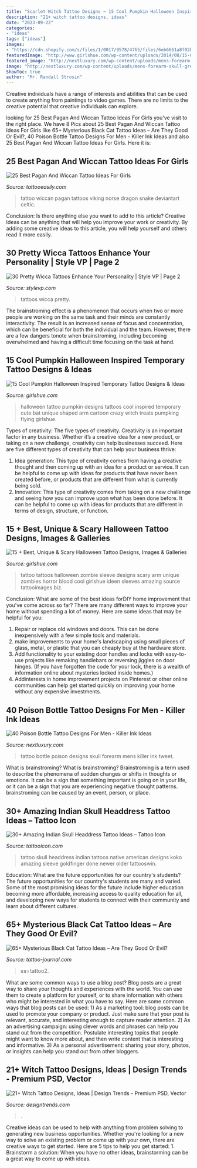 ```yaml
---
title: "Scarlet Witch Tattoo Designs ~ 15 Cool Pumpkin Halloween Inspired Temporary Tattoo Designs &amp; Ideas"
description: "21+ witch tattoo designs, ideas"
date: "2023-09-22"
categories:
- "ideas"
tags: ["ideas"]
images:
- "https://cdn.shopify.com/s/files/1/0017/9578/4765/files/6eb6661a8f02bdfeff089c3b935c979e_grande.jpg?v=1530467528"
featuredImage: "http://www.girlshue.com/wp-content/uploads/2014/08/15-Cool-Pumpkin-Halloween-Inspired-Temporary-Tattoo-Designs-Ideas-2014-4.jpg"
featured_image: "http://nextluxury.com/wp-content/uploads/mens-forearm-skull-green-poison-bottle-tattoo-ideas.jpg"
image: "http://nextluxury.com/wp-content/uploads/mens-forearm-skull-green-poison-bottle-tattoo-ideas.jpg"
ShowToc: true
author: "Mr. Randall Strosin"
---
```



Creative individuals have a range of interests and abilities that can be used to create anything from paintings to video games. There are no limits to the creative potential that creative individuals can explore.

	

		
looking for 25 Best Pagan And Wiccan Tattoo Ideas For Girls you've visit to the right place. We have 8 Pics about 25 Best Pagan And Wiccan Tattoo Ideas For Girls like 65+ Mysterious Black Cat Tattoo Ideas – Are They Good Or Evil?, 40 Poison Bottle Tattoo Designs For Men - Killer Ink Ideas and also 25 Best Pagan And Wiccan Tattoo Ideas For Girls. Here it is:
		
    
## 25 Best Pagan And Wiccan Tattoo Ideas For Girls

<img loading=lazy src="http://www.tattooeasily.com/wp-content/uploads/2013/07/pagan-and-wiccan-tattoo-22.jpg" onerror="this.onerror=null;this.src='https://tse3.mm.bing.net/th?id=OIP.Cueu9bzK2VtsjYNWVkcOmAHaLH&amp;pid=15.1';" alt="25 Best Pagan And Wiccan Tattoo Ideas For Girls">

_Source: tattooeasily.com_

>tattoo wiccan pagan tattoos viking norse dragon snake deviantart celtic. 

	

Conclusion: Is there anything else you want to add to this article?
Creative Ideas can be anything that will help you improve your work or creativity. By adding some creative ideas to this article, you will help yourself and others read it more easily.

    
## 30 Pretty Wicca Tattoos Enhance Your Personality | Style VP | Page 2

<img loading=lazy src="http://www.stylevp.com/wp-content/uploads/2020/09/1-Wicca-Tattoos.jpg" onerror="this.onerror=null;this.src='https://tse4.mm.bing.net/th?id=OIP.vHs60REDwHItiiqOJj7pIgHaJF&amp;pid=15.1';" alt="30 Pretty Wicca Tattoos Enhance Your Personality | Style VP | Page 2">

_Source: stylevp.com_

>tattoos wicca pretty. 

	

The brainstroming effect is a phenomenon that occurs when two or more people are working on the same task and their minds are constantly interactivity. The result is an increased sense of focus and concentration, which can be beneficial for both the individual and the team. However, there are a few dangers tonote when brainstroming, including becoming overwhelmed and having a difficult time focusing on the task at hand.

    
## 15 Cool Pumpkin Halloween Inspired Temporary Tattoo Designs &amp; Ideas

<img loading=lazy src="http://www.girlshue.com/wp-content/uploads/2014/08/15-Cool-Pumpkin-Halloween-Inspired-Temporary-Tattoo-Designs-Ideas-2014-4.jpg" onerror="this.onerror=null;this.src='https://tse2.mm.bing.net/th?id=OIP.TE0bnAm7JulSjCmh2dwb5AHaJ2&amp;pid=15.1';" alt="15 Cool Pumpkin Halloween Inspired Temporary Tattoo Designs &amp; Ideas">

_Source: girlshue.com_

>halloween tattoo pumpkin designs tattoos cool inspired temporary cute bat unique shaped arm cartoon crazy witch treats pumpking flying girlshue. 

	

Types of creativity: The five types of creativity.
Creativity is an important factor in any business. Whether it’s a creative idea for a new product, or taking on a new challenge, creativity can help businesses succeed. Here are five different types of creativity that can help your business thrive: 
1. Idea generation: This type of creativity comes from having a creative thought and then coming up with an idea for a product or service. It can be helpful to come up with ideas for products that have never been created before, or products that are different from what is currently being sold. 
2. Innovation: This type of creativity comes from taking on a new challenge and seeing how you can improve upon what has been done before. It can be helpful to come up with ideas for products that are different in terms of design, structure, or function. 

    
## 15 + Best, Unique &amp; Scary Halloween Tattoo Designs, Images &amp; Galleries

<img loading=lazy src="http://www.girlshue.com/wp-content/uploads/2016/07/unnamed-file-4998.jpg" onerror="this.onerror=null;this.src='https://tse2.mm.bing.net/th?id=OIP.dXywN3ZNgpNH-P9SANAO0gHaL1&amp;pid=15.1';" alt="15 + Best, Unique &amp; Scary Halloween Tattoo Designs, Images &amp; Galleries">

_Source: girlshue.com_

>tattoo tattoos halloween zombie sleeve designs scary arm unique zombies horror blood cool girlshue ideen sleeves amazing source tattooimages biz. 

	

Conclusion: What are some of the best ideas forDIY home improvement that you've come across so far?
There are many different ways to improve your home without spending a lot of money. Here are some ideas that may be helpful for you: 
1. Repair or replace old windows and doors. This can be done inexpensively with a few simple tools and materials. 
2. make improvements to your home's landscaping using small pieces of glass, metal, or plastic that you can cheaply buy at the hardware store. 
3. Add functionality to your existing door handles and locks with easy-to-use projects like remaking handlebars or reversing jiggles on door hinges. (If you have forgotten the code for your lock, there is a wealth of information online about mysteries locked inside homes.) 
4. Addinterests in home improvement projects on Pinterest or other online communities can help get started quickly on improving your home without any expensive investments.

    
## 40 Poison Bottle Tattoo Designs For Men - Killer Ink Ideas

<img loading=lazy src="http://nextluxury.com/wp-content/uploads/mens-forearm-skull-green-poison-bottle-tattoo-ideas.jpg" onerror="this.onerror=null;this.src='https://tse4.mm.bing.net/th?id=OIP.7h23-cipCB8VnKeZdi04ZgHaHa&amp;pid=15.1';" alt="40 Poison Bottle Tattoo Designs For Men - Killer Ink Ideas">

_Source: nextluxury.com_

>tattoo bottle poison designs skull forearm mens killer ink tweet. 

	

What is brainstroming?
What is brainstroming? Brainstroming is a term used to describe the phenomena of sudden changes or shifts in thoughts or emotions. It can be a sign that something important is going on in your life, or it can be a sign that you are experiencing negative thought patterns. brainstroming can be caused by an event, person, or place.

    
## 30+ Amazing Indian Skull Headdress Tattoo Ideas – Tattoo Icon

<img loading=lazy src="https://cdn.shopify.com/s/files/1/0017/9578/4765/files/6eb6661a8f02bdfeff089c3b935c979e_grande.jpg?v=1530467528" onerror="this.onerror=null;this.src='https://tse4.mm.bing.net/th?id=OIP.7I6jojc-tdKXOLqTWuRfkgAAAA&amp;pid=15.1';" alt="30+ Amazing Indian Skull Headdress Tattoo Ideas – Tattoo Icon">

_Source: tattooicon.com_

>tattoo skull headdress indian tattoos native american designs koko amazing sleeve goldfinger done newer older tattooswin. 

	

Education: What are the future opportunities for our country's students?
The future opportunities for our country's students are many and varied. Some of the most promising ideas for the future include higher education becoming more affordable, increasing access to quality education for all, and developing new ways for students to connect with their community and learn about different cultures.

    
## 65+ Mysterious Black Cat Tattoo Ideas – Are They Good Or Evil?

<img loading=lazy src="https://tattoo-journal.com/wp-content/uploads/2016/08/black-cat-tattoo2-650x650.jpg" onerror="this.onerror=null;this.src='https://tse2.mm.bing.net/th?id=OIP.jDH072shM6JdQHVwI6atGQHaHa&amp;pid=15.1';" alt="65+ Mysterious Black Cat Tattoo Ideas – Are They Good Or Evil?">

_Source: tattoo-journal.com_

>แมว tattoo2. 

	

What are some common ways to use a blog post?
Blog posts are a great way to share your thoughts and experiences with the world. You can use them to create a platform for yourself, or to share information with others who might be interested in what you have to say. Here are some common ways that blog posts can be used: 1) As a marketing tool: blog posts can be used to promote your company or product. Just make sure that your post is relevant, accurate, and interesting enough to capture reader attention. 2) As an advertising campaign: using clever words and phrases can help you stand out from the competition. Postulate interesting topics that people might want to know more about, and then write content that is interesting and informative. 3) As a personal advertisement: sharing your story, photos, or insights can help you stand out from other bloggers.

    
## 21+ Witch Tattoo Designs, Ideas | Design Trends - Premium PSD, Vector

<img loading=lazy src="https://images.designtrends.com/wp-content/uploads/2016/06/23120624/Lovely-Witch-Tattoo-for-Men.jpg" onerror="this.onerror=null;this.src='https://tse4.mm.bing.net/th?id=OIP.fTJ5zdblbHy1aVfV5hDx_gHaHZ&amp;pid=15.1';" alt="21+ Witch Tattoo Designs, Ideas | Design Trends - Premium PSD, Vector">

_Source: designtrends.com_

>. 

	

Creative ideas can be used to help with anything from problem solving to generating new business opportunities. Whether you're looking for a new way to solve an existing problem or come up with your own, there are creative ways to get started. Here are 5 tips to help you get started: 1. Brainstorm a solution: When you have no other ideas, brainstorming can be a great way to come up with ideas.

